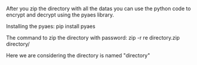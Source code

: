 After you zip the directory with all the datas you can use the python code to encrypt and decrypt using the pyaes library.

Installing the pyaes: 
  pip install pyaes

The command to zip the directory with password:
  zip -r re directory.zip directory/

Here we are considering the directory is named "directory"
